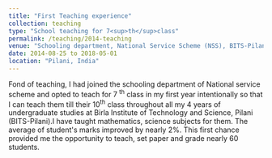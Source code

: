 ```yaml
---
title: "First Teaching experience"
collection: teaching
type: "School teaching for 7<sup>th</sup>class"
permalink: /teaching/2014-teaching
venue: "Schooling department, National Service Scheme (NSS), BITS-Pilani"
date: 2014-08-25 to 2018-05-01
location: "Pilani, India"
---
```


Fond of teaching, I had joined the schooling department of National service scheme and opted to teach for 7
<sup>th</sup> class in my first year intentionally so that I can teach them till their 10<sup>th</sup> class
 throughout all my 4 years of undergraduate studies at Birla Institute of Technology and Science, Pilani (BITS-Pilani).I 
 have taught mathematics, science subjects for them. The average of student's marks improved by nearly 2%. 
This first chance provided me the opportunity to teach, set paper and grade nearly 60 students. 